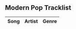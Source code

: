 <div class="tracklist-section">
  <h2>Modern Pop Tracklist</h2>
  <table class="tracklist-table" id="tracklist-table">
    <thead>
      <tr>
        <th>Song</th>
        <th>Artist</th>
        <th>Genre</th>
      </tr>
    </thead>
    <tbody>
      <!-- Tracklist data will be inserted here by JavaScript -->
    </tbody>
  </table>
</div>


<script>
// Function to fetch CSV data
function loadTracklist() {
  fetch('/assets/tracklists/modern-pop.csv')
    .then(response => response.text())
    .then(csvData => {
      const rows = csvData.split('\n').slice(1); // Remove header row
      const tableBody = document.querySelector('#tracklist-table tbody');
      rows.forEach(row => {
        const cols = row.split(',');
        if (cols.length > 1) {  // To avoid empty rows
          const tr = document.createElement('tr');
          cols.forEach(col => {
            const td = document.createElement('td');
            td.textContent = col.trim();
            tr.appendChild(td);
          });
          tableBody.appendChild(tr);
        }
      });
    })
    .catch(error => console.error('Error loading tracklist:', error));
}

// Call the function on page load
document.addEventListener('DOMContentLoaded', loadTracklist);
</script>
